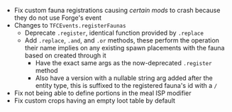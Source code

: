 - Fix custom fauna registrations causing *certain mods* to crash because they do not use Forge's event
- Changes to `TFCEvents.registerFaunas`
    - Deprecate `.register`, identical function provided by `.replace`
    - Add `.replace`, `.and`, and `.or` methods, these perform the operation their name implies on any existing spawn placements with the fauna based on created through it
        - Have the exact same args as the now-deprecated `.register` method
        - Also have a version with a nullable string arg added after the entity type, this is suffixed to the registered fauna's id with a `/`
- Fix not being able to define portions in the meal ISP modifier
- Fix custom crops having an empty loot table by default